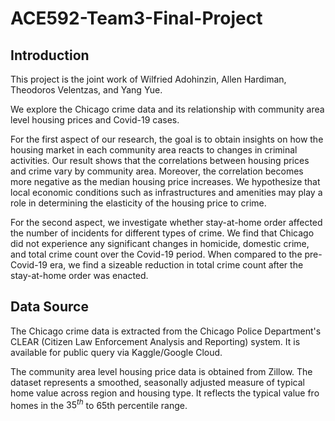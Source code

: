 # ACE592-Team3-Final-Project
## Introduction
This project is the joint work of Wilfried Adohinzin, Allen Hardiman, Theodoros Velentzas, and Yang Yue. 

We explore the Chicago crime data and its relationship with community area level housing prices and Covid-19 cases. 

For the first aspect of our research, the goal is to obtain insights on how the housing market in each community area reacts to changes in criminal activities. Our result shows that the correlations between housing prices and crime vary by community area. Moreover, the correlation becomes more negative as the median housing price increases. We hypothesize that local economic conditions such as infrastructures and amenities may play a role in determining the elasticity of the housing price to crime. 

For the second aspect, we investigate whether stay-at-home order affected the number of incidents for different types of crime. We find that Chicago did not experience any significant changes in homicide, domestic crime, and total crime count over the Covid-19 period. When compared to the pre-Covid-19 era, we find a sizeable reduction in total crime count after the stay-at-home order was enacted. 

## Data Source
The Chicago crime data is extracted from the Chicago Police Department's CLEAR (Citizen Law Enforcement Analysis and Reporting) system. It is available for public query via Kaggle/Google Cloud.

The community area level housing price data is obtained from Zillow. The dataset represents a smoothed, seasonally adjusted measure of typical home value across region and housing type. It reflects the typical value fro homes in the $35^{th}$ to 65th percentile range.
